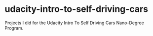 # udacity-intro-to-self-driving-cars
Projects I did for the Udacity Intro To Self Driving Cars Nano-Degree Program.
